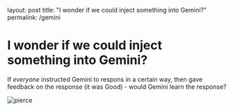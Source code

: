layout: post
title: "I wonder if we could inject something into Gemini?"
permalink: /gemini

# I wonder if we could inject something into Gemini?

If _everyone_ instructed Gemini to respons in a certain way, then gave feedback on the response (it was Good) - would Gemini learn the response?

![pierce](https://github.com/user-attachments/assets/c1c51968-9e8c-4965-8fe5-ec43e996e5dd)
